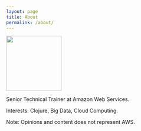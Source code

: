 ```yaml
---
layout: page
title: About
permalink: /about/
---
```


<img height="150" src="{{ site.url }}/images/asimj_400x400.jpg">

Senior Technical Trainer at Amazon Web Services.

Interests: Clojure, Big Data, Cloud Computing.

Note: Opinions and content does not represent AWS.
